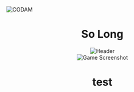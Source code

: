 <img src="https://i.imgur.com/HG66CCx.png?raw=true" alt="CODAM" style="max-width: 50%;">
<div align="center">
  <h1>So Long</h1>

<div align="center">
  <img src="https://i.imgur.com/Z3sUxUi.gif" alt="Header">
</div>

<div align="center">
  <img src="https://i.imgur.com/wXlRb9T.gif" alt="Game Screenshot">
</div>

# test


